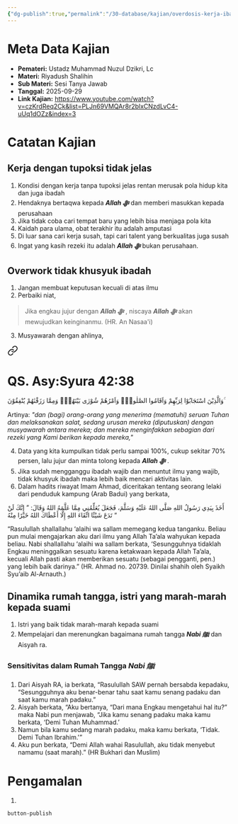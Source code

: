 ```yaml
---
{"dg-publish":true,"permalink":"/30-database/kajian/overdosis-kerja-ibadah-terabaikan-and-sensitivitas-rumah-tangga/","tags":["kajian"]}
---
```





# Meta Data Kajian 
<div><ul class="dataview list-view-ul"><li><span><strong>Pemateri:</strong> Ustadz Muhammad Nuzul Dzikri, Lc</span></li><li><span><strong>Materi:</strong> Riyadush Shalihin</span></li><li><span><strong>Sub Materi:</strong> Sesi Tanya Jawab</span></li><li><span><strong>Tanggal:</strong> 2025-09-29</span></li><li><span><strong>Link Kajian:</strong> <a rel="noopener nofollow" class="external-link" href="https://www.youtube.com/watch?v=czKrdReq2Ck&amp;list=PLJn69VMQAr8r2blxCNzdLvC4-uUq1dOZz&amp;index=3" target="_blank">https://www.youtube.com/watch?v=czKrdReq2Ck&amp;list=PLJn69VMQAr8r2blxCNzdLvC4-uUq1dOZz&amp;index=3</a></span></li></ul></div>

# Catatan Kajian
## Kerja dengan tupoksi tidak jelas
1. Kondisi dengan kerja tanpa tupoksi jelas rentan merusak pola hidup kita dan juga ibadah
2. Hendaknya bertaqwa kepada ***Allah ﷻ*** dan memberi masukkan kepada perusahaan
3. Jika tidak coba cari tempat baru yang lebih bisa menjaga pola kita
4. Kaidah para ulama, obat terakhir itu adalah amputasi
5. Di luar sana cari kerja susah, tapi cari talent yang berkualitas juga susah
6. Ingat yang kasih rezeki itu adalah ***Allah ﷻ*** bukan perusahaan.

## Overwork tidak khusyuk ibadah
1. Jangan membuat keputusan kecuali di atas ilmu
2. Perbaiki niat, 
> Jika engkau jujur dengan ***Allah ﷻ*** , niscaya ***Allah ﷻ*** akan mewujudkan keinginanmu. (HR. An Nasaa'i)
3. Musyawarah dengan ahlinya, 
<div class="transclusion internal-embed is-loaded"><a class="markdown-embed-link" href="/30-database/al-quran/all-surah/#qs-asy-syura-42-38" aria-label="Open link"><svg xmlns="http://www.w3.org/2000/svg" width="24" height="24" viewBox="0 0 24 24" fill="none" stroke="currentColor" stroke-width="2" stroke-linecap="round" stroke-linejoin="round" class="svg-icon lucide-link"><path d="M10 13a5 5 0 0 0 7.54.54l3-3a5 5 0 0 0-7.07-7.07l-1.72 1.71"></path><path d="M14 11a5 5 0 0 0-7.54-.54l-3 3a5 5 0 0 0 7.07 7.07l1.71-1.71"></path></svg></a><div class="markdown-embed">



# QS. Asy:Syura 42:38
وَالَّذِيْنَ اسْتَجَابُوْا لِرَبِّهِمْ وَاَقَامُوا الصَّلٰوةَۖ وَاَمْرُهُمْ شُوْرٰى بَيْنَهُمْۖ وَمِمَّا رَزَقْنٰهُمْ يُنْفِقُوْنَ ۚ 

Artinya: *"dan (bagi) orang-orang yang menerima (mematuhi) seruan Tuhan dan melaksanakan salat, sedang urusan mereka (diputuskan) dengan musyawarah antara mereka; dan mereka menginfakkan sebagian dari rezeki yang Kami berikan kepada mereka,"*



</div></div>

4. Data yang kita kumpulkan tidak perlu sampai 100%, cukup sekitar 70% persen, lalu jujur dan minta tolong kepada ***Allah ﷻ*** .
5. Jika sudah mengganggu ibadah wajib dan menuntut ilmu yang wajib, tidak khusyuk ibadah maka lebih baik mencari aktivitas lain.
6. Dalam hadits riwayat Imam Ahmad, diceritakan tentang seorang lelaki dari penduduk kampung (Arab Badui) yang berkata,  
  
أَخَذَ بِيَدِي رَسُولُ اللهِ صَلَّى اللهُ عَلَيْهِ وَسَلَّمَ، فَجَعَلَ يُعَلِّمُنِي مِمَّا عَلَّمَهُ اللهُ وَقَالَ: ” إِنَّكَ لَنْ تَدَعَ شَيْئًا اتِّقَاءَ اللهِ إِلَّا أَعْطَاكَ اللهُ خَيْرًا مِنْهُ “  
  
“Rasulullah shallallahu ‘alaihi wa sallam memegang kedua tanganku. Beliau pun mulai mengajarkan aku dari ilmu yang Allah Ta’ala wahyukan kepada beliau. Nabi shallallahu ‘alaihi wa sallam berkata, ‘Sesungguhnya tidaklah Engkau meninggalkan sesuatu karena ketakwaan kepada Allah Ta’ala, kecuali Allah pasti akan memberikan sesuatu (sebagai pengganti, pen.) yang lebih baik darinya.” (HR. Ahmad no. 20739. Dinilai shahih oleh Syaikh Syu’aib Al-Arnauth.)

## Dinamika rumah tangga, istri yang marah-marah kepada suami
1. Istri yang baik tidak marah-marah kepada suami
2. Mempelajari dan merenungkan bagaimana rumah tangga ***Nabi ﷺ*** dan Aisyah ra. 

### Sensitivitas dalam Rumah Tangga ***Nabi ﷺ*** 
1. Dari Aisyah RA, ia berkata, “Rasulullah SAW pernah bersabda kepadaku, “Sesungguhnya aku benar-benar tahu saat kamu senang padaku dan saat kamu marah padaku.”
2. Aisyah berkata, “Aku bertanya, “Dari mana Engkau mengetahui hal itu?” maka Nabi pun menjawab, “Jika kamu senang padaku maka kamu berkata, ‘Demi Tuhan Muhammad.’  
3. Namun bila kamu sedang marah padaku, maka kamu berkata, ‘Tidak. Demi Tuhan Ibrahim.'”
4. Aku pun berkata, “Demi Allah wahai Rasulullah, aku tidak menyebut namamu (saat marah).” (HR Bukhari dan Muslim)

# Pengamalan
1. 
 
 
 `button-publish`